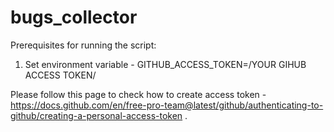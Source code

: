 # bugs_collector


Prerequisites for running the script:

1. Set environment variable - GITHUB_ACCESS_TOKEN=/YOUR GIHUB ACCESS TOKEN/
  
  Please follow this page to check how to create access token - https://docs.github.com/en/free-pro-team@latest/github/authenticating-to-github/creating-a-personal-access-token .
  
  
